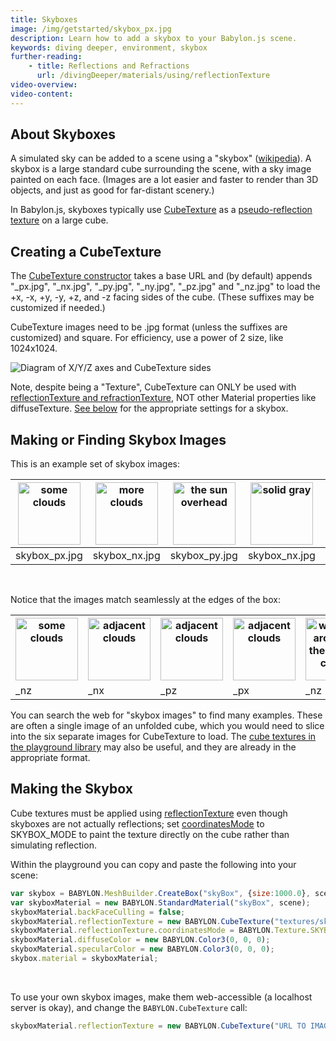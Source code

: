 ```yaml
---
title: Skyboxes
image: /img/getstarted/skybox_px.jpg
description: Learn how to add a skybox to your Babylon.js scene.
keywords: diving deeper, environment, skybox
further-reading:
    - title: Reflections and Refractions
      url: /divingDeeper/materials/using/reflectionTexture
video-overview:
video-content:
---
```


## About Skyboxes
A simulated sky can be added to a scene using a "skybox" ([wikipedia](https://en.wikipedia.org/wiki/Skybox_(video_games))). A skybox is a large standard cube surrounding the scene, with a sky image painted on each face. (Images are a lot easier and faster to render than 3D objects, and just as good for far-distant scenery.)

In Babylon.js, skyboxes typically use [CubeTexture](/typedoc/classes/babylon.cubetexture) as a [pseudo-reflection texture](#making-the-skybox) on a large cube.

## Creating a CubeTexture
The [CubeTexture constructor](/typedoc/classes/babylon.cubetexture#constructor) takes a base URL and (by default) appends "\_px.jpg", "\_nx.jpg", "\_py.jpg", "\_ny.jpg", "\_pz.jpg" and "\_nz.jpg" to load the +x, -x, +y, -y, +z, and -z facing sides of the cube. (These suffixes may be customized if needed.)

CubeTexture images need to be .jpg format (unless the suffixes are customized) and square. For efficiency, use a power of 2 size, like 1024x1024.

![Diagram of X/Y/Z axes and CubeTexture sides](/img/how_to/Materials/cubetexture1.png)

Note, despite being a "Texture", CubeTexture can ONLY be used with [reflectionTexture and refractionTexture](/materials/using/reflectionTexture), NOT other Material properties like diffuseTexture. [See below](#makingtheskybox) for the appropriate settings for a skybox.

## Making or Finding Skybox Images
This is an example set of skybox images:

|<img src="/img/getstarted/skybox_px.jpg" width="100" height="100" alt="some clouds"/>|<img src="/img/getstarted/skybox_nx.jpg" width="100" height="100" alt="more clouds"/>|<img src="/img/getstarted/skybox_py.jpg" width="100" height="100" alt="the sun overhead"/>|<img src="/img/getstarted/skybox_ny.jpg" width="100" height="100" alt="solid gray"/>|<img src="/img/getstarted/skybox_pz.jpg" width="100" height="100" alt="more clouds"/>|<img src="/img/getstarted/skybox_nz.jpg" width="100" height="100" alt="more clouds"/>|
|:---:|:---:|:---:|:---:|:---:|:---:|
|skybox\_px.jpg|skybox\_nx.jpg|skybox\_py.jpg|skybox\_nx.jpg|skybox\_pz.jpg|skybox\_nx.jpg|
<br/>

Notice that the images match seamlessly at the edges of the box:

<!-- use HTML to get padding-free table -->
<table style={{width: 0}}><tbody>
<tr>
  <th style={{padding: 0}}><img src="/img/getstarted/skybox_nz.jpg" width="100" height="100" alt="some clouds"/></th>
  <th style={{padding: 0}}><img src="/img/getstarted/skybox_nx.jpg" width="100" height="100" alt="adjacent clouds"/></th>
  <th style={{padding: 0}}><img src="/img/getstarted/skybox_pz.jpg" width="100" height="100" alt="adjacent clouds"/></th>
  <th style={{padding: 0}}><img src="/img/getstarted/skybox_px.jpg" width="100" height="100" alt="adjacent clouds"/></th>
  <th style={{padding: 0}}><img src="/img/getstarted/skybox_nz.jpg" width="100" height="100" alt="wrapping around to the original clouds"/></th>
</tr>
<tr>
  <td>_nz</td>
  <td>_nx</td>
  <td>_pz</td>
  <td>_px</td>
  <td>_nz (again)</td>
</tr>
</tbody></table><p/>

You can search the web for "skybox images" to find many examples. These are often a single image of an unfolded cube, which you would need to slice into the six separate images for CubeTexture to load. The [cube textures in the playground library](/toolsAndResources/assetLibraries/availableTextures#cubetextures) may also be useful, and they are already in the appropriate format.

## Making the Skybox
Cube textures must be applied using [reflectionTexture](/divingDeeper/materials/using/reflectionTexture) even though skyboxes are not actually reflections; set [coordinatesMode](/typedoc/classes/babylon.texture#coordinatesmode) to SKYBOX\_MODE to paint the texture directly on the cube rather than simulating reflection.

Within the playground you can copy and paste the following into your scene:

```javascript
var skybox = BABYLON.MeshBuilder.CreateBox("skyBox", {size:1000.0}, scene);
var skyboxMaterial = new BABYLON.StandardMaterial("skyBox", scene);
skyboxMaterial.backFaceCulling = false;
skyboxMaterial.reflectionTexture = new BABYLON.CubeTexture("textures/skybox", scene);
skyboxMaterial.reflectionTexture.coordinatesMode = BABYLON.Texture.SKYBOX_MODE;
skyboxMaterial.diffuseColor = new BABYLON.Color3(0, 0, 0);
skyboxMaterial.specularColor = new BABYLON.Color3(0, 0, 0);
skybox.material = skyboxMaterial;
```
<br/>

To use your own skybox images, make them web-accessible (a localhost server is okay), and change the `BABYLON.CubeTexture` call:

```javascript
skyboxMaterial.reflectionTexture = new BABYLON.CubeTexture("URL TO IMAGE DIRECTORY/COMMON PART OF IMAGE FILENAMES", scene);
```
<br/>

<Playground id="#UU7RQ#1" title="Simple Skybox Example" description="Simple example of how to add a skybox to your scene." image="/img/playgroundsAndNMEs/divingDeeperEnvironmentSkybox1.jpg"/>
